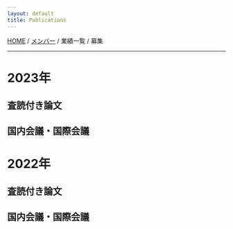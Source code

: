 ```yaml
---
layout: default
title: Publications
---
```

[HOME](https://middrshowa.github.io/) / [メンバー](./members.html) / 業績一覧 / 募集

---
# 2023年
## 査読付き論文

## 国内会議・国際会議

# 2022年
## 査読付き論文

## 国内会議・国際会議

